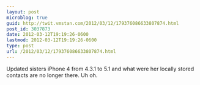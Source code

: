 ```yaml
---
layout: post
microblog: true
guid: http://twit.vmstan.com/2012/03/12/179376086633807874.html
post_id: 3037873
date: 2012-03-12T19:19:26-0600
lastmod: 2012-03-12T19:19:26-0600
type: post
url: /2012/03/12/179376086633807874.html
---
```

Updated sisters iPhone 4 from 4.3.1 to 5.1 and what were her locally stored contacts are no longer there. Uh oh.
